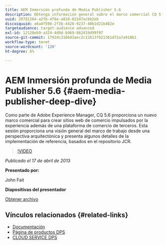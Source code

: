```yaml
---
title: AEM Inmersión profunda de Media Publisher 5.6
description: Obtenga información general sobre el marco comercial CQ 5.6 desde una perspectiva arquitectónica. Conozca los detalles de la implementación de referencia, en función del repositorio JCR.
uuid: 20701264-a2fb-4f8e-a818-02247acbb2eb
discoiquuid: a6a4f598-2f3b-4428-9237-40b1d21b482e
targetaudience: target-audience advanced
exl-id: 12120eb9-a324-4d0d-b969-862419d99f07
source-git-commit: 1792dc318643aec2c12613f621361d72a7a918b1
workflow-type: tm+mt
source-wordcount: '120'
ht-degree: 6%

---
```


# AEM Inmersión profunda de Media Publisher 5.6 {#aem-media-publisher-deep-dive}

Como parte de Adobe Experience Manager, CQ 5.6 proporciona un nuevo marco comercial para crear sitios web de comercio impulsados por la experiencia además de una plataforma de comercio de terceros. Esta sesión proporciona una visión general del marco de trabajo desde una perspectiva arquitectónica y presenta algunos detalles de la implementación de referencia, basados en el repositorio JCR.

>[!VIDEO](https://video.tv.adobe.com/v/19574/?quality=9)

*Publicado el 17 de abril de 2013*

**Presentado por:**

John Fait

**Diapositivas del presentador**

[Obtener archivo](assets/cq-gems-aem-media-publisher-04-17-2013-final.pdf)

## Vínculos relacionados {#related-links}

* [Documentación](https://docs.adobe.com/content/docs/en/cq/5-6-1/media-publisher.html)
* [Página de productos DPS](https://www.adobe.com/ca/products/digital-publishing-suite-family.html)
* [CLOUD SERVICE DPS](https://helpx.adobe.com/es/digital-publishing-suite/help/eol-statement-for-dpsc.html)
